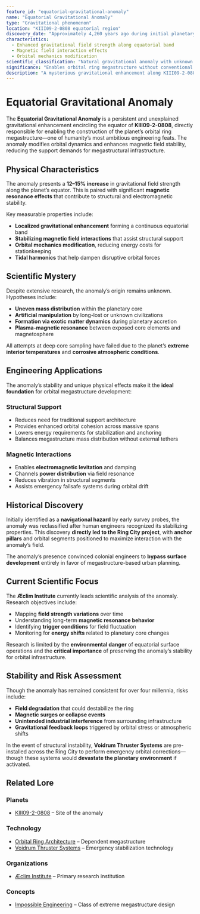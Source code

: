 ```yaml
---
feature_id: "equatorial-gravitational-anomaly"
name: "Equatorial Gravitational Anomaly"
type: "Gravitational phenomenon"
location: "KIII09-2-0808 equatorial region"
discovery_date: "Approximately 4,260 years ago during initial planetary survey"
characteristics:
  - Enhanced gravitational field strength along equatorial band
  - Magnetic field interaction effects
  - Orbital mechanics modification
scientific_classification: "Natural gravitational anomaly with unknown origin"
significance: "Enables orbital ring megastructure without conventional support systems"
description: "A mysterious gravitational enhancement along KIII09-2-0808's equator that provides the structural foundation for humanity's greatest engineering achievement."
---
```


# Equatorial Gravitational Anomaly

The **Equatorial Gravitational Anomaly** is a persistent and unexplained gravitational enhancement encircling the equator of **KIII09-2-0808**, directly responsible for enabling the construction of the planet’s orbital ring megastructure—one of humanity’s most ambitious engineering feats. The anomaly modifies orbital dynamics and enhances magnetic field stability, reducing the support demands for megastructural infrastructure.

## Physical Characteristics

The anomaly presents a **12–15% increase** in gravitational field strength along the planet’s equator. This is paired with significant **magnetic resonance effects** that contribute to structural and electromagnetic stability.

Key measurable properties include:

- **Localized gravitational enhancement** forming a continuous equatorial band  
- **Stabilizing magnetic field interactions** that assist structural support  
- **Orbital mechanics modification**, reducing energy costs for stationkeeping  
- **Tidal harmonics** that help dampen disruptive orbital forces

## Scientific Mystery

Despite extensive research, the anomaly’s origin remains unknown. Hypotheses include:

- **Uneven mass distribution** within the planetary core  
- **Artificial manipulation** by long-lost or unknown civilizations  
- **Formation via exotic matter dynamics** during planetary accretion  
- **Plasma-magnetic resonance** between exposed core elements and magnetosphere

All attempts at deep core sampling have failed due to the planet’s **extreme interior temperatures** and **corrosive atmospheric conditions**.

## Engineering Applications

The anomaly’s stability and unique physical effects make it the **ideal foundation** for orbital megastructure development:

### Structural Support

- Reduces need for traditional support architecture  
- Provides enhanced orbital cohesion across massive spans  
- Lowers energy requirements for stabilization and anchoring  
- Balances megastructure mass distribution without external tethers

### Magnetic Interactions

- Enables **electromagnetic levitation** and damping  
- Channels **power distribution** via field resonance  
- Reduces vibration in structural segments  
- Assists emergency failsafe systems during orbital drift

## Historical Discovery

Initially identified as a **navigational hazard** by early survey probes, the anomaly was reclassified after human engineers recognized its stabilizing properties. This discovery **directly led to the Ring City project**, with **anchor pillars** and orbital segments positioned to maximize interaction with the anomaly’s field.

The anomaly’s presence convinced colonial engineers to **bypass surface development** entirely in favor of megastructure-based urban planning.

## Current Scientific Focus

The **Æclim Institute** currently leads scientific analysis of the anomaly. Research objectives include:

- Mapping **field strength variations** over time  
- Understanding long-term **magnetic resonance behavior**  
- Identifying **trigger conditions** for field fluctuation  
- Monitoring for **energy shifts** related to planetary core changes

Research is limited by the **environmental danger** of equatorial surface operations and the **critical importance** of preserving the anomaly’s stability for orbital infrastructure.

## Stability and Risk Assessment

Though the anomaly has remained consistent for over four millennia, risks include:

- **Field degradation** that could destabilize the ring  
- **Magnetic surges or collapse events**  
- **Unintended industrial interference** from surrounding infrastructure  
- **Gravitational feedback loops** triggered by orbital stress or atmospheric shifts

In the event of structural instability, **Voidrum Thruster Systems** are pre-installed across the Ring City to perform emergency orbital corrections—though these systems would **devastate the planetary environment** if activated.

## Related Lore

### Planets
- [KIII09-2-0808](/planets/kiii09-2-0808) – Site of the anomaly

### Technology
- [Orbital Ring Architecture](/technology/orbital_ring_architecture) – Dependent megastructure
- [Voidrum Thruster Systems](/technology/voidrum_thruster_systems) – Emergency stabilization technology

### Organizations
- [Æclim Institute](/organizations/aeclim_institute) – Primary research institution

### Concepts
- [Impossible Engineering](/concepts/impossible_engineering) – Class of extreme megastructure design
